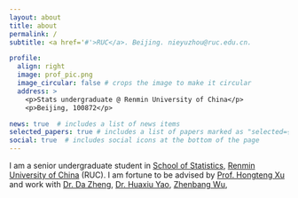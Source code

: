 ```yaml
---
layout: about
title: about
permalink: /
subtitle: <a href='#'>RUC</a>. Beijing. nieyuzhou@ruc.edu.cn.

profile:
  align: right
  image: prof_pic.png
  image_circular: false # crops the image to make it circular
  address: >
    <p>Stats undergraduate @ Renmin University of China</p>
    <p>Beijing, 100872</p>

news: true  # includes a list of news items
selected_papers: true # includes a list of papers marked as "selected={true}"
social: true  # includes social icons at the bottom of the page
---
```


I am a senior undergraduate student in [School of Statistics](http://stat.ruc.edu.cn/Home/index.htm), [Renmin University of China](https://www.ruc.edu.cn/en) (RUC). I am fortune to be advised by [Prof. Hongteng Xu](https://hongtengxu.github.io/)
and work with [Dr. Da Zheng](https://zheng-da.github.io/), [Dr. Huaxiu Yao](https://huaxiuyao.mystrikingly.com/), [Zhenbang Wu](https://zzachw.github.io/), 
